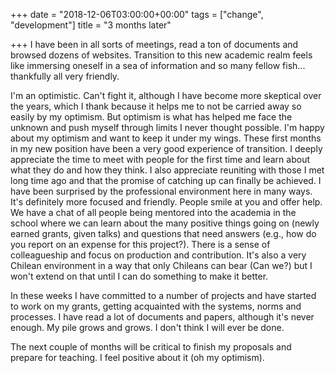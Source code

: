+++
date = "2018-12-06T03:00:00+00:00"
tags = ["change", "development"]
title = "3 months later"

+++
I have been in all sorts of meetings, read a ton of documents and browsed dozens of websites. Transition to this new academic realm feels like immersing oneself in a sea of information and so many fellow fish... thankfully all very friendly.

I'm an optimistic. Can't fight it, although I have become more skeptical over the years, which I thank because it helps me to not be carried away so easily by my optimism. But optimism is what has helped me face the unknown and push myself through limits I never thought possible. I'm happy about my optimism and want to keep it under my wings. These first months in my new position have been a very good experience of transition. I deeply appreciate the time to meet with people for the first time and learn about what they do and how they think. I also appreciate reuniting with those I met long time ago and that the promise of catching up can finally be achieved. I have been surprised by the professional environment here in many ways. It's definitely more focused and friendly. People smile at you and offer help. We have a chat of all people being mentored into the academia in the school where we can learn about the many positive things going on (newly earned grants, given talks) and questions that need answers (e.g., how do you report on an expense for this project?). There is a sense of colleagueship and focus on production and contribution. It's also a very Chilean environment in a way that only Chileans can bear (Can we?) but I won't extend on that until I can do something to make it better.

In these weeks I have committed to a number of projects and have started to work on my grants, getting acquainted with the systems, norms and processes. I have read a lot of documents and papers, although it's never enough. My pile grows and grows. I don't think I will ever be done.

The next couple of months will be critical to finish my proposals and prepare for teaching. I feel positive about it (oh my optimism).